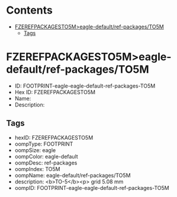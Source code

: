



Contents
========

* [FZEREFPACKAGESTO5M>eagle-default/ref-packages/TO5M](#fzerefpackagesto5meagle-defaultref-packagesto5m)
	* [Tags](#tags)

# FZEREFPACKAGESTO5M>eagle-default/ref-packages/TO5M

- ID: FOOTPRINT-eagle-eagle-default-ref-packages-TO5M
- Hex ID: FZEREFPACKAGESTO5M
- Name: 
- Description: 

## Tags

- hexID: FZEREFPACKAGESTO5M
- oompType: FOOTPRINT
- oompSize: eagle
- oompColor: eagle-default
- oompDesc: ref-packages
- oompIndex: TO5M
- oompName: eagle-default/ref-packages/TO5M
- description: &lt;b&gt;TO-5&lt;/b&gt;&lt;p&gt;&#xD;
grid 5.08 mm
- oompID: FOOTPRINT-eagle-eagle-default-ref-packages-TO5M
